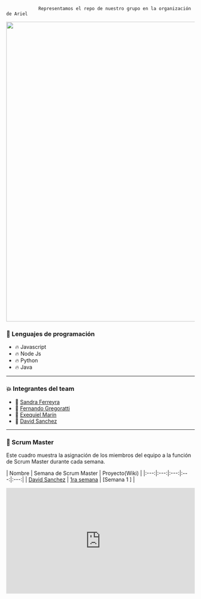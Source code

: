                 Representamos el repo de nuestro grupo en la organización de Ariel
<picture>
  <source media="(prefers-color-scheme: dark)" srcset="https://github.com/testTPU/1/blob/main/logo-en-blanco.png">
</picture>


<div id="header" align="center">
    <img src="ttps://giphy.com/embed/bGgsc5mWoryfgKBx1u" width="800" autoplay>
    <br>

</div>




### :page_with_curl: Lenguajes de programación

- :fire: Javascript
- :fire: Node Js
- :fire: Python
- :fire: Java

---

### :collision: Integrantes del team

- :star2: [Sandra Ferreyra](https://github.com/sandraFerreyra) 
- :star2: [Fernando Gregoratti](https://github.com/mvkgamingarg)
- :star2: [Exequiel Marín](https://github.com/Exequiel3)
- :star2: [David Sanchez](https://github.com/nob322)

---

### :dizzy: Scrum Master

Este cuadro muestra la asignación de los miembros del equipo a la función de Scrum Master durante cada semana. 

| Nombre | Semana de Scrum Master | Proyecto(Wiki) |
|:---:|:---:|:---:|:---:|:---:|
| [David Sanchez](https://github.com/nob322) | [1ra semana](https://github.com/CodeSystem2022/Team-pro_Utn-Cuarto-Semestre) | [Semana 1 ] |








<div style="width:100%;height:0;padding-bottom:56%;position:relative;"><iframe src="https://giphy.com/embed/QpVUMRUJGokfqXyfa1" width="100%" height="100%" style="position:absolute" frameBorder="0" class="giphy-embed" allowFullScreen></iframe></div><p><a href="https://giphy.com/gifs/one-numbers-binary-code-QpVUMRUJGokfqXyfa1"></a></p>